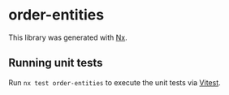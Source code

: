 # order-entities

This library was generated with [Nx](https://nx.dev).

## Running unit tests

Run `nx test order-entities` to execute the unit tests via [Vitest](https://vitest.dev/).
